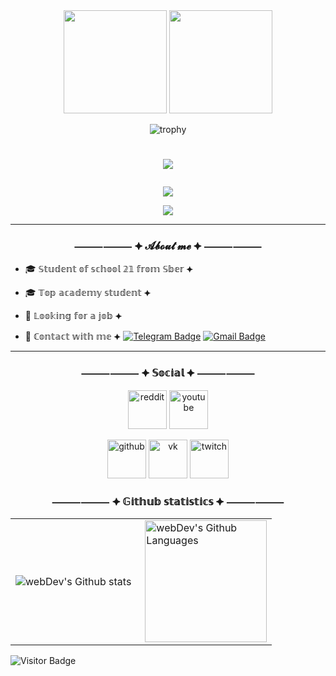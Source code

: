 <div align="center">
  
  <img height="165em" src="https://github-readme-stats.vercel.app/api?username=[ВАШ_USERNAME]&show_icons=true&theme=radical&hide_border=true&bg_color=0d1117" />
  <img height="165em" src="https://github-readme-stats.vercel.app/api/top-langs/?username=[ВАШ_USERNAME]&layout=compact&theme=radical&hide_border=true&bg_color=0d1117" />
  
  ![trophy](https://github-profile-trophy.vercel.app/?username=[ВАШ_USERNAME]&theme=radical&no-bg=true&no-frame=true&column=4)
</div>


#  <p align="center"><img src="https://aniyuki.com/wp-content/uploads/2021/12/aniyuki-my-hero-academia-40.gif" /></p>
<p align="center"><a href="https://www.github.com/arffei" target="_blank" rel="noreferrer"><img
src="https://img.shields.io/github/followers/arffei?logo=github&style=for-the-badge&color=ef4444&labelColor=1c1917" /></a></p>
<p align="center"><a href="https://www.twitch.tv/arffei" target="_blank" rel="noreferrer"><img
src="https://img.shields.io/twitch/status/arffei?logo=twitchsx&style=for-the-badge&color=0891b2&labelColor=1c1917&label=TWITCH+STATUS" /></a></p>

---

### <p align="center">⸻⸻ ⯌ 𝓐𝓫𝓸𝓾𝓽 𝓶𝓮 ⯌ ⸻⸻</p>

- 🎓 𝕊𝕥𝕦𝕕𝕖𝕟𝕥 𝕠𝕗 𝕤𝕔𝕙𝕠𝕠𝕝 𝟚𝟙 𝕗𝕣𝕠𝕞 𝕊𝕓𝕖𝕣 ⯌

- 🎓 𝕋𝕠𝕡 𝕒𝕔𝕒𝕕𝕖𝕞𝕪 𝕤𝕥𝕦𝕕𝕖𝕟𝕥 ⯌

- 💼 𝕃𝕠𝕠𝕜𝕚𝕟𝕘 𝕗𝕠𝕣 𝕒 𝕛𝕠𝕓 ⯌

- 📌 ℂ𝕠𝕟𝕥𝕒𝕔𝕥 𝕨𝕚𝕥𝕙 𝕞𝕖  ⯌  [![Telegram Badge](https://img.shields.io/badge/-arffei-blue?style=flat&logo=Telegram&logoColor=white)](https://t.me/arffei) [![Gmail Badge](https://img.shields.io/badge/-Gmail-red?style=flat&logo=Gmail&logoColor=white)](mailto:arffei.storm@gmail.com)

---

### <p align="center">⸻⸻ ⯌ 𝕊𝕠𝕔𝕚𝕒𝕝 ⯌ ⸻⸻</p>

<p align="center"><a href="https://ibb.co/gDh7mwD"><img src="https://i.ibb.co/gDh7mwD/reddit.png" width="62" height="62" alt="reddit" border="0"></a> 
<a href="https://ibb.co/2jWfsbg"><img src="https://i.ibb.co/2jWfsbg/youtube.png" width="62" height="62" alt="youtube" border="0"></a>
<p align="center"><a href="https://github.com/Arffei"><img src="https://i.ibb.co/j49Fssy/github.png" width="62" height="62" alt="github" border="0"></a> 
<a href="https://vk.com/arffei"><img src="https://i.ibb.co/F8V2GPw/vk.png" width="62" height="62" alt="vk" border="0"></a> 
<a href="https://www.twitch.tv/arffei"><img src="https://i.ibb.co/frh2ftf/twitch.png" width="62" height="62" alt="twitch" border="0"></a></p> 


### <p align="center">⸻⸻ ⯌ 𝔾𝕚𝕥𝕙𝕦𝕓 𝕤𝕥𝕒𝕥𝕚𝕤𝕥𝕚𝕔𝕤 ⯌ ⸻⸻</p>

<table>
  <tr>
    <td>
      <img align="left" src="http://github-readme-streak-stats.herokuapp.com?user=arffei&theme=dark&background=000000" alt="webDev's Github stats" />
    </td>
    <td>
      <img height="195px" align="right" alt="webDev's Github Languages" src="https://github-readme-stats-sigma-five.vercel.app/api/top-langs/?username=arffei&layout=compact&theme=vision-friendly-dark" />
    </td>
  </tr>
</table>

![Visitor Badge](https://visitor-badge.laobi.icu/badge?page_id=arffei)
